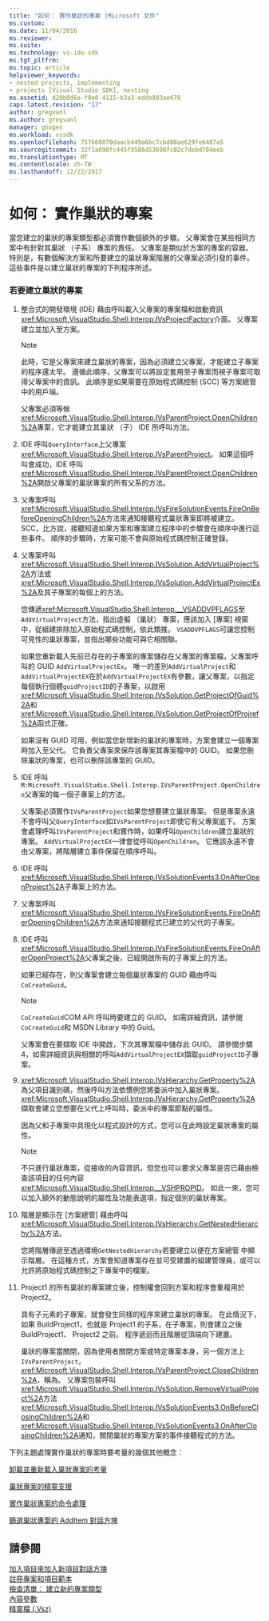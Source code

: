 ```yaml
---
title: "如何： 實作巢狀的專案 |Microsoft 文件"
ms.custom: 
ms.date: 11/04/2016
ms.reviewer: 
ms.suite: 
ms.technology: vs-ide-sdk
ms.tgt_pltfrm: 
ms.topic: article
helpviewer_keywords:
- nested projects, implementing
- projects [Visual Studio SDK], nesting
ms.assetid: d20b8d6a-f0e0-4115-b3a3-edda893ae678
caps.latest.revision: "17"
author: gregvanl
ms.author: gregvanl
manager: ghogen
ms.workload: vssdk
ms.openlocfilehash: 757668070daacb449a6bc7cbd88ae629fe6487a5
ms.sourcegitcommit: 32f1a690fc445f9586d53698fc82c7debd784eeb
ms.translationtype: MT
ms.contentlocale: zh-TW
ms.lasthandoff: 12/22/2017
---
```

# <a name="how-to-implement-nested-projects"></a>如何： 實作巢狀的專案
當您建立的巢狀的專案類型都必須實作數個額外的步驟。 父專案會在某些相同方案中有針對其巢狀 （子系） 專案的責任。 父專案是類似於方案的專案的容器。 特別是，有數個解決方案和所要建立的巢狀專案階層的父專案必須引發的事件。 這些事件是以建立巢狀的專案的下列程序所述。  
  
### <a name="to-create-nested-projects"></a>若要建立巢狀的專案  
  
1.  整合式的開發環境 (IDE) 藉由呼叫載入父專案的專案檔和啟動資訊<xref:Microsoft.VisualStudio.Shell.Interop.IVsProjectFactory>介面。 父專案建立並加入至方案。  
  
    > [!NOTE]
    >  此時，它是父專案來建立巢狀的專案，因為必須建立父專案，才能建立子專案的程序還太早。 遵循此順序，父專案可以將設定套用至子專案而視子專案可取得父專案中的資訊。 此順序是如果需要在原始程式碼控制 (SCC) 等方案總管 中的用戶端。  
  
     父專案必須等候<xref:Microsoft.VisualStudio.Shell.Interop.IVsParentProject.OpenChildren%2A>專案，它才能建立其巢狀 （子） IDE 所呼叫方法。  
  
2.  IDE 呼叫`QueryInterface`上父專案<xref:Microsoft.VisualStudio.Shell.Interop.IVsParentProject>。 如果這個呼叫會成功，IDE 呼叫<xref:Microsoft.VisualStudio.Shell.Interop.IVsParentProject.OpenChildren%2A>開啟父專案的巢狀專案的所有父系的方法。  
  
3.  父專案呼叫<xref:Microsoft.VisualStudio.Shell.Interop.IVsFireSolutionEvents.FireOnBeforeOpeningChildren%2A>方法來通知接聽程式巢狀專案即將被建立。 SCC，比方說，接聽知道如果方案和專案建立程序中的步驟會在順序中進行這些事件。 順序的步驟時，方案可能不會與原始程式碼控制正確登錄。  
  
4.  父專案呼叫<xref:Microsoft.VisualStudio.Shell.Interop.IVsSolution.AddVirtualProject%2A>方法或<xref:Microsoft.VisualStudio.Shell.Interop.IVsSolution.AddVirtualProjectEx%2A>及其子專案的每個上的方法。  
  
     您傳遞<xref:Microsoft.VisualStudio.Shell.Interop.__VSADDVPFLAGS>至`AddVirtualProject`方法，指出虛擬 （巢狀） 專案，應該加入 [專案] 視窗中，從組建排除加入原始程式碼控制，依此類推。 `VSADDVPFLAGS`可讓您控制可見性的巢狀專案，並指出哪些功能可與它相關聯。  
  
     如果您重新載入先前已存在的子專案的專案儲存在父專案的專案檔，父專案呼叫的 GUID `AddVirtualProjectEx`。 唯一的差別`AddVirtualProject`和`AddVirtualProjectEX`在於`AddVirtualProjectEX`有參數，讓父專案，以指定每個執行個體`guidProjectID`的子專案，以啟用<xref:Microsoft.VisualStudio.Shell.Interop.IVsSolution.GetProjectOfGuid%2A>和<xref:Microsoft.VisualStudio.Shell.Interop.IVsSolution.GetProjectOfProjref%2A>函式正確。  
  
     如果沒有 GUID 可用，例如當您新增新的巢狀的專案時，方案會建立一個專案時加入至父代。 它負責父專案來保存該專案其專案檔中的 GUID。 如果您刪除巢狀的專案，也可以刪除該專案的 GUID。  
  
5.  IDE 呼叫`M:Microsoft.VisualStudio.Shell.Interop.IVsParentProject.OpenChildren`父專案的每一個子專案上的方法。  
  
     父專案必須實作`IVsParentProject`如果您想要建立巢狀專案。 但是專案永遠不會呼叫父`QueryInterface`如`IVsParentProject`即使它有父專案底下。 方案會處理呼叫`IVsParentProject`和實作時，如果呼叫`OpenChildren`建立巢狀的專案。 `AddVirtualProjectEX`一律會從呼叫`OpenChildren`。 它應該永遠不會由父專案，將階層建立事件保留在順序呼叫。  
  
6.  IDE 呼叫<xref:Microsoft.VisualStudio.Shell.Interop.IVsSolutionEvents3.OnAfterOpenProject%2A>子專案上的方法。  
  
7.  父專案呼叫<xref:Microsoft.VisualStudio.Shell.Interop.IVsFireSolutionEvents.FireOnAfterOpeningChildren%2A>方法來通知接聽程式已建立的父代的子專案。  
  
8.  IDE 呼叫<xref:Microsoft.VisualStudio.Shell.Interop.IVsFireSolutionEvents.FireOnAfterOpenProject%2A>父專案之後，已經開啟所有的子專案上的方法。  
  
     如果已經存在，則父專案會建立每個巢狀專案的 GUID 藉由呼叫`CoCreateGuid`。  
  
    > [!NOTE]
    >  `CoCreateGuid`COM API 呼叫時要建立的 GUID。 如需詳細資訊，請參閱`CoCreateGuid`和 MSDN Library 中的 Guid。  
  
     父專案會在要擷取 IDE 中開啟，下次其專案檔中儲存此 GUID。 請參閱步驟 4，如需詳細資訊與相關的呼叫`AddVirtualProjectEX`擷取`guidProjectID`子專案。  
  
9. <xref:Microsoft.VisualStudio.Shell.Interop.IVsHierarchy.GetProperty%2A>為父項目識別碼，然後呼叫方法依慣例您將委派中加入巢狀專案。 <xref:Microsoft.VisualStudio.Shell.Interop.IVsHierarchy.GetProperty%2A>擷取會建立您想要在父代上呼叫時，委派中的專案節點的屬性。  
  
     因為父和子專案中具現化以程式設計的方式，您可以在此時設定巢狀專案的屬性。  
  
    > [!NOTE]
    >  不只進行巢狀專案，從接收的內容資訊，但您也可以要求父專案是否已藉由檢查該項目的任何內容<xref:Microsoft.VisualStudio.Shell.Interop.__VSHPROPID>。 如此一來，您可以加入額外的動態說明的屬性及功能表選項，指定個別的巢狀專案。  
  
10. 階層是顯示在 [方案總管] 藉由呼叫<xref:Microsoft.VisualStudio.Shell.Interop.IVsHierarchy.GetNestedHierarchy%2A>方法。  
  
     您將階層傳遞至透過環境`GetNestedHierarchy`若要建立以便在方案總管 中顯示階層。 在這種方式，方案會知道專案存在並可受建置的組建管理員，或可以允許將原始程式碼控制之下專案中的檔案。  
  
11. Project1 的所有巢狀的專案建立後，控制權會回到方案和程序會重複用於 Project2。  
  
     具有子元素的子專案，就會發生同樣的程序來建立巢狀的專案。 在此情況下，如果 BuildProject1，也就是 Project1 的子系，在子專案，則會建立之後 BuildProject1、 Project2 之前。 程序遞迴而且階層從頂端向下建置。  
  
     巢狀的專案當關閉，因為使用者關閉方案或特定專案本身，另一個方法上`IVsParentProject`， <xref:Microsoft.VisualStudio.Shell.Interop.IVsParentProject.CloseChildren%2A>，稱為。 父專案包裝呼叫<xref:Microsoft.VisualStudio.Shell.Interop.IVsSolution.RemoveVirtualProject%2A>方法<xref:Microsoft.VisualStudio.Shell.Interop.IVsSolutionEvents3.OnBeforeClosingChildren%2A>和<xref:Microsoft.VisualStudio.Shell.Interop.IVsSolutionEvents3.OnAfterClosingChildren%2A>通知，關閉巢狀的專案方案的事件接聽程式的方法。  
  
 下列主題處理實作巢狀的專案時要考量的幾個其他概念：  
  
 [卸載並重新載入巢狀專案的考量](../../extensibility/internals/considerations-for-unloading-and-reloading-nested-projects.md)  
  
 [巢狀專案的精靈支援](../../extensibility/internals/wizard-support-for-nested-projects.md)  
  
 [實作巢狀專案的命令處理](../../extensibility/internals/implementing-command-handling-for-nested-projects.md)  
  
 [篩選巢狀專案的 AddItem 對話方塊](../../extensibility/internals/filtering-the-additem-dialog-box-for-nested-projects.md)  
  
## <a name="see-also"></a>請參閱  
 [加入項目來加入新項目對話方塊](../../extensibility/internals/adding-items-to-the-add-new-item-dialog-boxes.md)   
 [註冊專案和項目範本](../../extensibility/internals/registering-project-and-item-templates.md)   
 [檢查清單： 建立新的專案類型](../../extensibility/internals/checklist-creating-new-project-types.md)   
 [內容參數](../../extensibility/internals/context-parameters.md)   
 [精靈檔 (.Vsz)](../../extensibility/internals/wizard-dot-vsz-file.md)